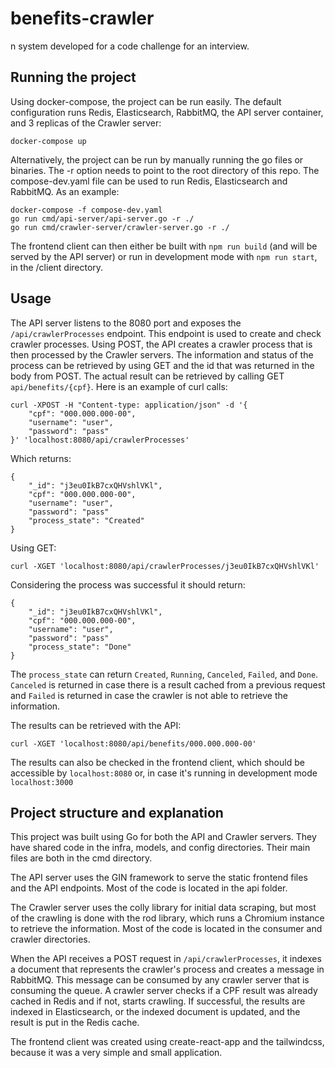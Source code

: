 # benefits-crawler
n system developed for a code challenge for an interview.

## Running the project
Using docker-compose, the project can be run easily. The default configuration runs Redis, Elasticsearch, RabbitMQ, the API server container, and 3 replicas of the Crawler server:
```
docker-compose up
```

Alternatively, the project can be run by manually running the go files or binaries. The -r option needs to point to the root directory of this repo. The compose-dev.yaml file can be used to run Redis, Elasticsearch and RabbitMQ. As an example:
```
docker-compose -f compose-dev.yaml
go run cmd/api-server/api-server.go -r ./
go run cmd/crawler-server/crawler-server.go -r ./
```
The frontend client can then either be built with `npm run build` (and will be served by the API server) or run in development mode with `npm run start`, in the /client directory.

## Usage
The API server listens to the 8080 port and exposes the `/api/crawlerProcesses` endpoint. This endpoint is used to create and check crawler processes. Using POST, the API creates a crawler process that is then processed by the Crawler servers. The information and status of the process can be retrieved by using GET and the id that was returned in the body from POST. The actual result can be retrieved by calling GET `api/benefits/{cpf}`. Here is an example of curl calls:
```
curl -XPOST -H "Content-type: application/json" -d '{
    "cpf": "000.000.000-00",
    "username": "user",
    "password": "pass"
}' 'localhost:8080/api/crawlerProcesses'
```
Which returns:
```
{
    "_id": "j3eu0IkB7cxQHVshlVKl",
    "cpf": "000.000.000-00",
    "username": "user",
    "password": "pass"
    "process_state": "Created"
}
```

Using GET:
```
curl -XGET 'localhost:8080/api/crawlerProcesses/j3eu0IkB7cxQHVshlVKl'
```
Considering the process was successful it should return:
```
{
    "_id": "j3eu0IkB7cxQHVshlVKl",
    "cpf": "000.000.000-00",
    "username": "user",
    "password": "pass"
    "process_state": "Done"
}
```
The `process_state` can return `Created`, `Running`, `Canceled`, `Failed`, and `Done`. `Canceled` is returned in case there is a result cached from a previous request and `Failed` is returned in case the crawler is not able to retrieve the information.

The results can be retrieved with the API:
```
curl -XGET 'localhost:8080/api/benefits/000.000.000-00'
```
The results can also be checked in the frontend client, which should be accessible by `localhost:8080` or, in case it's running in development mode `localhost:3000`

## Project structure and explanation
This project was built using Go for both the API and Crawler servers. They have shared code in the infra, models, and config directories. Their main files are both in the cmd directory.

The API server uses the GIN framework to serve the static frontend files and the API endpoints. Most of the code is located in the api folder.

The Crawler server uses the colly library for initial data scraping, but most of the crawling is done with the rod library, which runs a Chromium instance to retrieve the information. Most of the code is located in the consumer and crawler directories.

When the API receives a POST request in `/api/crawlerProcesses`, it indexes a document that represents the crawler's process and creates a message in RabbitMQ. This message can be consumed by any crawler server that is consuming the queue. A crawler server checks if a CPF result was already cached in Redis and if not, starts crawling. If successful, the results are indexed in Elasticsearch, or the indexed document is updated, and the result is put in the Redis cache.

The frontend client was created using create-react-app and the tailwindcss, because it was a very simple and small application.
